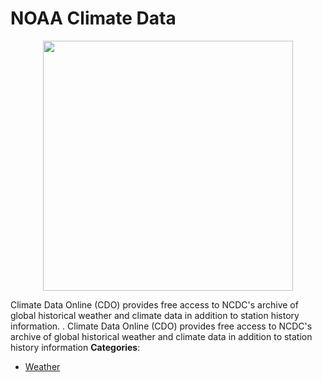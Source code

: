 # NOAA Climate Data

<p align="center">
    <img width="400" src="https://raw.githubusercontent.com/awesome-apis/awesome-apis/apis/noaa-climate-data/logo_256x256.png" />
</p>


Climate Data Online (CDO) provides free access to NCDC's archive of global historical weather and climate data in addition to station history information. . Climate Data Online (CDO) provides free access to NCDC's archive of global historical weather and climate data in addition to station history information
**Categories**:

- [Weather](https://github/awesome-apis/awesome-apis#weather)




